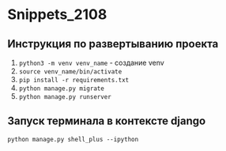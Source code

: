 # Snippets_2108
## Инструкция по развертыванию проекта

1. `python3 -m venv venv_name` - создание venv
2. `source venv_name/bin/activate`
3. `pip install -r requirements.txt`
4. `python manage.py migrate`
5. `python manage.py runserver`

## Запуск терминала в контексте django
`python manage.py shell_plus --ipython`